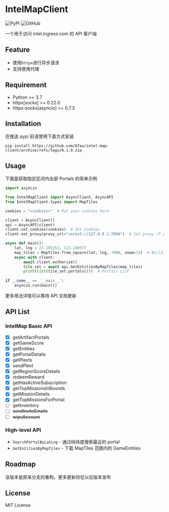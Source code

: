 # IntelMapClient

![PyPI](https://img.shields.io/pypi/v/intel-map-client)
![GitHub](https://img.shields.io/github/license/67au/intel-map-client)

一个用于访问 intel.ingress.com 的 API 客户端

## Feature
- 使用`httpx`进行异步请求
- 支持使用代理

## Requirement
- Python >= 3.7
- httpx[socks] >= 0.22.0
- httpx-socks[asyncio] >= 0.7.3

## Installation

在推送 pypi 前请使用下面方式安装

```shell
pip install https://github.com/67au/intel-map-client/archive/refs/tags/0.1.0.zip
```

## Usage

下面是获取指定区间内全部 Portals 的简单示例

```python
import asyncio

from IntelMapClient import AsyncClient, AsyncAPI
from IntelMapClient.types import MapTiles

cookies = "<cookies>"  # Put your cookies here

client = AsyncClient()
api = AsyncAPI(client)
client.set_cookies(cookies)  # Set Cookies
client.set_proxy(proxy_url="socks5://127.0.0.1:7890")  # Set proxy if you need

async def main():
    lat, lng = 23.105252, 113.240577
    map_tiles = MapTiles.from_square(lat, lng, 7000, zoom=15)  # Build MapTiles
    async with client:
        await client.authorize()
        tile_set = await api.GetEntitiesByMapTiles(map_tiles)
        print(list(tile_set.portals()))  # Portals List
  
if __name__ == '__main__':
    asyncio.run(main())
```

更多用法详情可以等待 API 文档更新

## API List

### IntelMap Basic API 

- [x] getArtifactPortals
- [x] getGameScore
- [x] getEntities
- [x] getPortalDetails
- [x] getPlexts
- [x] sendPlext
- [x] getRegionScoreDetails
- [x] redeemReward
- [x] getHasActiveSubscription
- [x] getTopMissionsInBounds
- [x] getMissionDetails
- [x] getTopMissionsForPortal
- [ ] getInventory
- [ ] ~~sendInviteEmails~~
- [ ] ~~wipeAccount~~

### High-level API

- `SearchPortalByLatLng` - 通过经纬度搜索最近的 portal
- `GetEntitiesByMapTiles` - 下载 MapTiles 范围内的 GameEntities

## Roadmap

该版本是原来分支的重构，更多更新将在以后版本发布

## License

MIT License